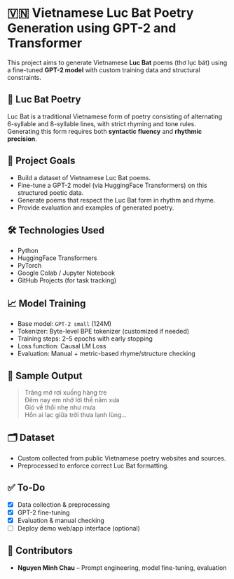 # 🇻🇳 Vietnamese Luc Bat Poetry Generation using GPT-2 and Transformer

This project aims to generate Vietnamese **Luc Bat** poems (thơ lục bát) using a fine-tuned **GPT-2 model** with custom training data and structural constraints.

## 📜 Luc Bat Poetry
Luc Bat is a traditional Vietnamese form of poetry consisting of alternating 6-syllable and 8-syllable lines, with strict rhyming and tone rules. Generating this form requires both **syntactic fluency** and **rhythmic precision**.

## 🚀 Project Goals
- Build a dataset of Vietnamese Luc Bat poems.
- Fine-tune a GPT-2 model (via HuggingFace Transformers) on this structured poetic data.
- Generate poems that respect the Luc Bat form in rhythm and rhyme.
- Provide evaluation and examples of generated poetry.

## 🛠 Technologies Used
- Python
- HuggingFace Transformers
- PyTorch
- Google Colab / Jupyter Notebook
- GitHub Projects (for task tracking)


## 📈 Model Training
- Base model: `GPT-2 small` (124M)
- Tokenizer: Byte-level BPE tokenizer (customized if needed)
- Training steps: 2–5 epochs with early stopping
- Loss function: Causal LM Loss
- Evaluation: Manual + metric-based rhyme/structure checking

## 🧪 Sample Output
> Trăng mờ rơi xuống hàng tre  
> Đêm nay em nhớ lời thề năm xưa  
> Gió về thổi nhẹ như mưa  
> Hồn ai lạc giữa trời thưa lạnh lùng...

## 🗂 Dataset
- Custom collected from public Vietnamese poetry websites and sources.
- Preprocessed to enforce correct Luc Bat formatting.

## ✅ To-Do
- [x] Data collection & preprocessing  
- [x] GPT-2 fine-tuning  
- [x] Evaluation & manual checking  
- [ ] Deploy demo web/app interface (optional)

## 🤝 Contributors
- **Nguyen Minh Chau** – Prompt engineering, model fine-tuning, evaluation
